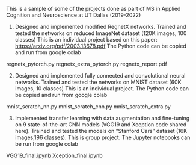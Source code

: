 This is a sample of some of the projects done as part of MS in Applied Cognition and Neuroscience at UT Dallas (2019-2022)

1) Designed and implemented modified RegnetX networks. Trained and tested the networks on reduced ImageNet dataset (120K images, 100 classes)
This is an individual project based on this paper: https://arxiv.org/pdf/2003.13678.pdf
The Python code can be copied and run from google colab

regnetx_pytorch.py
regnetx_extra_pytorch.py
regnetx_report.pdf

2) Designed and implemented fully connected and convolutional neural networks. Trained and tested the networks on MNIST dataset (60K images, 10 classes)
This is an individual project.
The Python code can be copied and run from google colab

mnist_scratch_nn.py
mnist_scratch_cnn.py
mnist_scratch_extra.py

3) Implemented transfer learning with data augmentation and fine-tuning on 9 state-of-the-art CNN models (VGG19 and Xception code shared here). Trained and tested the models on “Stanford Cars” dataset (16K images,196 classes).
This is group project.
The Jupyter notebooks can be run from google colab

VGG19_final.ipynb
Xception_final.ipynb
